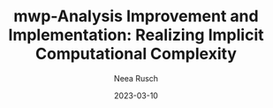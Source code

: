 ---
title: "mwp-Analysis Improvement and Implementation: Realizing Implicit Computational Complexity"
author: "Neea Rusch"
date: "2023-03-10"
presentation: true
embed_title: "Slides"
embed: "../files/scot.pdf"
embed_ratio: "169"
paper_title: "DOI: 10.4230/LIPIcs.FSCD.2022.26"
paper: "https://drops.dagstuhl.de/opus/volltexte/2022/16307/"
preface: "
I presented this talk at
[SCOT](http://www.cs.unibo.it/~dallago/SCOSEM/): A Seminar on Semantic
and Formal Approaches to Complexity
[webinar](https://groupes.renater.fr/sympa/info/scot_webinar) on March
10, 2023."
---